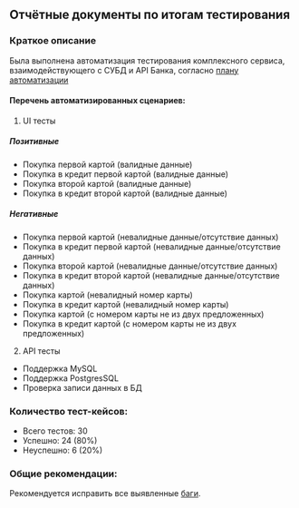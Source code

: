 ## Отчётные документы по итогам тестирования

### Краткое описание
Была выполнена автоматизация тестирования комплексного сервиса, взаимодействующего с СУБД и API Банка, согласно [плану автоматизации](https://github.com/Tanya174/Diploma-qa-45/blob/main/Plan.md)

#### Перечень автоматизированных сценариев:

1) UI тесты

##### Позитивные
- Покупка первой картой (валидные данные)
- Покупка в кредит первой картой (валидные данные)
- Покупка второй картой (валидные данные)
- Покупка в кредит второй картой (валидные данные) 

##### Негативные
- Покупка первой картой (невалидные данные/отсутствие данных)
- Покупка в кредит первой картой (невалидные данные/отсутствие данных)
- Покупка второй картой (невалидные данные/отсутствие данных)
- Покупка в кредит второй картой (невалидные данные/отсутствие данных)
- Покупка картой (невалидный номер карты)
- Покупка в кредит картой (невалидный номер карты)
- Покупка картой (с номером карты не из двух предложенных)
- Покупка в кредит картой (с номером карты не из двух предложенных)

2) API тесты
- Поддержка MySQL
- Поддержка PostgresSQL
- Проверка записи данных в БД

### Количество тест-кейсов:
- Всего тестов: 30 
- Успешно: 24 (80%)
- Неуспешно: 6 (20%)

### Общие рекомендации:

Рекомендуется исправить все выявленные [баги](https://github.com/Tanya174/Diploma-qa-45/issues).

